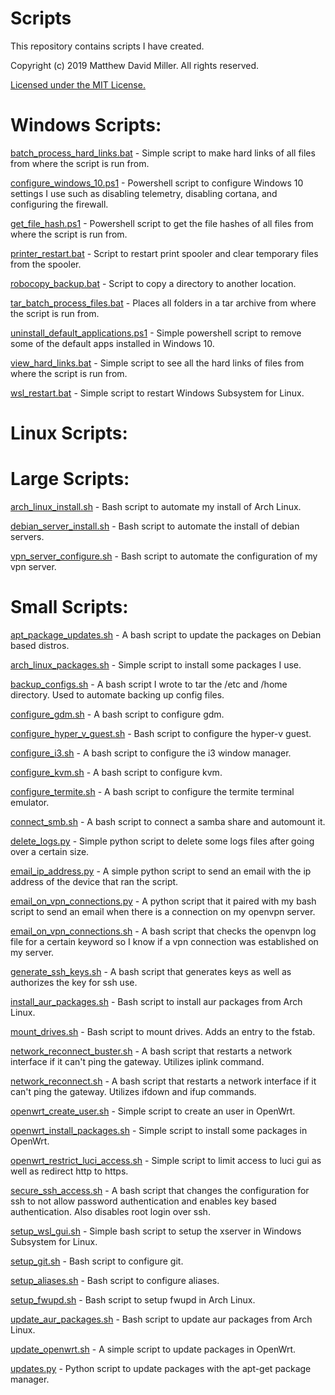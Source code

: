 # Scripts
This repository contains scripts I have created.

Copyright (c) 2019 Matthew David Miller. All rights reserved.

[Licensed under the MIT License.](https://github.com/MatthewDavidMiller/scripts/blob/stable/LICENSE)

# Windows Scripts:

[batch_process_hard_links.bat](https://github.com/MatthewDavidMiller/scripts/blob/stable/windows_scripts/batch_process_hard_links.bat) - Simple script to make hard links of all files from where the script is run from.

[configure_windows_10.ps1](https://github.com/MatthewDavidMiller/scripts/blob/stable/windows_scripts/configure_windows_10.ps1) - Powershell script to configure Windows 10 settings I use such as disabling telemetry, disabling cortana, and configuring the firewall.

[get_file_hash.ps1](https://github.com/MatthewDavidMiller/scripts/blob/stable/windows_scripts/get_file_hash.ps1) - Powershell script to get the file hashes of all files from where the script is run from.

[printer_restart.bat](https://github.com/MatthewDavidMiller/scripts/blob/stable/windows_scripts/printer_restart.bat) - Script to restart print spooler and clear temporary files from the spooler.

[robocopy_backup.bat](https://github.com/MatthewDavidMiller/scripts/blob/stable/windows_scripts/robocopy_backup.bat) - Script to copy a directory to another location.

[tar_batch_process_files.bat](https://github.com/MatthewDavidMiller/scripts/blob/stable/windows_scripts/tar_batch_process_files.bat) - Places all folders in a tar archive from where the script is run from.

[uninstall_default_applications.ps1](https://github.com/MatthewDavidMiller/scripts/blob/stable/windows_scripts/uninstall_default_applications.ps1) - Simple powershell script to remove some of the default apps installed in Windows 10.

[view_hard_links.bat](https://github.com/MatthewDavidMiller/scripts/blob/stable/windows_scripts/view_hard_links.bat) - Simple script to see all the hard links of files from where the script is run from.

[wsl_restart.bat](https://github.com/MatthewDavidMiller/scripts/blob/stable/windows_scripts/wsl_restart.bat) - Simple script to restart Windows Subsystem for Linux.

# Linux Scripts:

# Large Scripts:

[arch_linux_install.sh](https://github.com/MatthewDavidMiller/scripts/blob/stable/linux_scripts/arch_linux_install.sh) - Bash script to automate my install of Arch Linux.

[debian_server_install.sh](https://github.com/MatthewDavidMiller/scripts/blob/stable/linux_scripts/debian_server_install.sh) - Bash script to automate the install of debian servers.

[vpn_server_configure.sh](https://github.com/MatthewDavidMiller/scripts/blob/stable/linux_scripts/vpn_server_configure.sh) - Bash script to automate the configuration of my vpn server.

# Small Scripts:

[apt_package_updates.sh](https://github.com/MatthewDavidMiller/scripts/blob/stable/linux_scripts/apt_package_updates.sh) - A bash script to update the packages on Debian based distros.

[arch_linux_packages.sh](https://github.com/MatthewDavidMiller/scripts/blob/stable/linux_scripts/arch_linux_packages.sh) - Simple script to install some packages I use.

[backup_configs.sh](https://github.com/MatthewDavidMiller/scripts/blob/stable/linux_scripts/backup_configs.sh) - A bash script I wrote to tar the /etc and /home directory.  Used to automate backing up config files.

[configure_gdm.sh](https://github.com/MatthewDavidMiller/scripts/blob/stable/linux_scripts/configure_gdm.sh) - A bash script to configure gdm.

[configure_hyper_v_guest.sh](https://github.com/MatthewDavidMiller/scripts/blob/stable/linux_scripts/configure_hyper_v_guest.sh) - Bash script to configure the hyper-v guest.

[configure_i3.sh](https://github.com/MatthewDavidMiller/scripts/blob/stable/linux_scripts/configure_i3.sh) - A bash script to configure the i3 window manager.

[configure_kvm.sh](https://github.com/MatthewDavidMiller/scripts/blob/stable/linux_scripts/configure_kvm.sh) - A bash script to configure kvm.

[configure_termite.sh](https://github.com/MatthewDavidMiller/scripts/blob/stable/linux_scripts/configure_termite.sh) - A bash script to configure the termite terminal emulator.

[connect_smb.sh](https://github.com/MatthewDavidMiller/scripts/blob/stable/linux_scripts/connect_smb.sh) - A bash script to connect a samba share and automount it.

[delete_logs.py](https://github.com/MatthewDavidMiller/scripts/blob/stable/linux_scripts/delete_logs.py) - Simple python script to delete some logs files after going over a certain size.

[email_ip_address.py](https://github.com/MatthewDavidMiller/scripts/blob/stable/linux_scripts/email_ip_address.py) - A simple python script to send an email with the ip address of the device that ran the script.

[email_on_vpn_connections.py](https://github.com/MatthewDavidMiller/scripts/blob/stable/linux_scripts/email_on_vpn_connections.py) - A python script that it paired with my bash script to send an email when there is a connection on my openvpn server.

[email_on_vpn_connections.sh](https://github.com/MatthewDavidMiller/scripts/blob/stable/linux_scripts/email_on_vpn_connections.sh) - A bash script that checks the openvpn log file for a certain keyword so I know if a vpn connection was established on my server.

[generate_ssh_keys.sh](https://github.com/MatthewDavidMiller/scripts/blob/stable/linux_scripts/generate_ssh_key.sh) - A bash script that generates keys as well as authorizes the key for ssh use.

[install_aur_packages.sh](https://github.com/MatthewDavidMiller/scripts/blob/stable/linux_scripts/install_aur_packages.sh) - Bash script to install aur packages from Arch Linux.

[mount_drives.sh](https://github.com/MatthewDavidMiller/scripts/blob/stable/linux_scripts/mount_drives.sh) - Bash script to mount drives.  Adds an entry to the fstab.

[network_reconnect_buster.sh](https://github.com/MatthewDavidMiller/scripts/blob/stable/linux_scripts/network_reconnect_buster.sh) - A bash script that restarts a network interface if it can't ping the gateway.  Utilizes iplink command.

[network_reconnect.sh](https://github.com/MatthewDavidMiller/scripts/blob/stable/linux_scripts/network_reconnect.sh) - A bash script that restarts a network interface if it can't ping the gateway.  Utilizes ifdown and ifup commands.

[openwrt_create_user.sh](https://github.com/MatthewDavidMiller/scripts/blob/stable/linux_scripts/openwrt_create_user.sh) - Simple script to create an user in OpenWrt.

[openwrt_install_packages.sh](https://github.com/MatthewDavidMiller/scripts/blob/stable/linux_scripts/openwrt_install_packages.sh) - Simple script to install some packages in OpenWrt.

[openwrt_restrict_luci_access.sh](https://github.com/MatthewDavidMiller/scripts/blob/stable/linux_scripts/openwrt_restrict_luci_access.sh) - Simple script to limit access to luci gui as well as redirect http to https.

[secure_ssh_access.sh](https://github.com/MatthewDavidMiller/scripts/blob/stable/linux_scripts/secure_ssh_access.sh) - A bash script that changes the configuration for ssh to not allow password authentication and enables key based authentication. Also disables root login over ssh.

[setup_wsl_gui.sh](https://github.com/MatthewDavidMiller/scripts/blob/stable/linux_scripts/setup_wsl_gui.sh) - Simple bash script to setup the xserver in Windows Subsystem for Linux.

[setup_git.sh](https://github.com/MatthewDavidMiller/scripts/blob/stable/linux_scripts/setup_git.sh) - Bash script to configure git.

[setup_aliases.sh](https://github.com/MatthewDavidMiller/scripts/blob/stable/linux_scripts/setup_aliases.sh) - Bash script to configure aliases.

[setup_fwupd.sh](https://github.com/MatthewDavidMiller/scripts/blob/stable/linux_scripts/setup_fwupd.sh) - Bash script to setup fwupd in Arch Linux.

[update_aur_packages.sh](https://github.com/MatthewDavidMiller/scripts/blob/stable/linux_scripts/update_aur_packages.sh) - Bash script to update aur packages from Arch Linux.

[update_openwrt.sh](https://github.com/MatthewDavidMiller/scripts/blob/stable/linux_scripts/update_openwrt.sh) - A simple script to update packages in OpenWrt.

[updates.py](https://github.com/MatthewDavidMiller/scripts/blob/stable/linux_scripts/updates.py) - Python script to update packages with the apt-get package manager.
